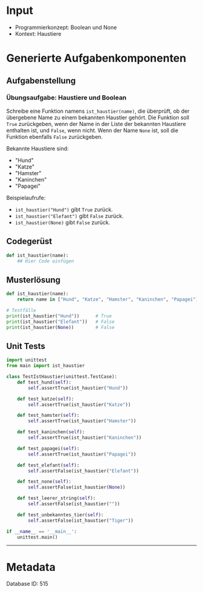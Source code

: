 # Input
- Programmierkonzept: Boolean und None
- Kontext: Haustiere

# Generierte Aufgabenkomponenten
## Aufgabenstellung
### Übungsaufgabe: Haustiere und Boolean

Schreibe eine Funktion namens `ist_haustier(name)`, die überprüft, ob der übergebene Name zu einem bekannten Haustier gehört. Die Funktion soll `True` zurückgeben, wenn der Name in der Liste der bekannten Haustiere enthalten ist, und `False`, wenn nicht. Wenn der Name `None` ist, soll die Funktion ebenfalls `False` zurückgeben.

Bekannte Haustiere sind:
- "Hund"
- "Katze"
- "Hamster"
- "Kaninchen"
- "Papagei"

Beispielaufrufe:
- `ist_haustier("Hund")` gibt `True` zurück.
- `ist_haustier("Elefant")` gibt `False` zurück.
- `ist_haustier(None)` gibt `False` zurück.

## Codegerüst
```python
def ist_haustier(name):
    ## Hier Code einfügen
```

## Musterlösung
```python
def ist_haustier(name):
    return name in ["Hund", "Katze", "Hamster", "Kaninchen", "Papagei"]

# Testfälle
print(ist_haustier("Hund"))      # True
print(ist_haustier("Elefant"))   # False
print(ist_haustier(None))        # False
```

## Unit Tests
```python
import unittest
from main import ist_haustier

class TestIstHaustier(unittest.TestCase):
    def test_hund(self):
        self.assertTrue(ist_haustier("Hund"))

    def test_katze(self):
        self.assertTrue(ist_haustier("Katze"))

    def test_hamster(self):
        self.assertTrue(ist_haustier("Hamster"))

    def test_kaninchen(self):
        self.assertTrue(ist_haustier("Kaninchen"))

    def test_papagei(self):
        self.assertTrue(ist_haustier("Papagei"))

    def test_elefant(self):
        self.assertFalse(ist_haustier("Elefant"))

    def test_none(self):
        self.assertFalse(ist_haustier(None))

    def test_leerer_string(self):
        self.assertFalse(ist_haustier(""))

    def test_unbekanntes_tier(self):
        self.assertFalse(ist_haustier("Tiger"))

if __name__ == '__main__':
    unittest.main()
```
___
# Metadata
Database ID: 515
